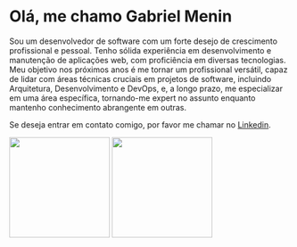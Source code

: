 <h1>Olá, me chamo Gabriel Menin</h1>

<p>Sou um desenvolvedor de software com um forte desejo de crescimento profissional e pessoal. Tenho sólida experiência em desenvolvimento e manutenção de aplicações web, com proficiência em diversas tecnologias. Meu objetivo nos próximos anos é me tornar um profissional versátil, capaz de lidar com áreas técnicas cruciais em projetos de software, incluindo Arquitetura, Desenvolvimento e DevOps, e, a longo prazo, me especializar em uma área específica, tornando-me expert no assunto enquanto mantenho conhecimento abrangente em outras.</p>

<p>Se deseja entrar em contato comigo, por favor me chamar no <a text-decoration='none' href="https://www.linkedin.com/in/meninn/">Linkedin</a>.</p>


<div>
  <img height="180em" src="https://github-readme-stats.vercel.app/api?username=meninn&show_icons=true&theme=tokyonight&include_all_commits=true&count_private=true"/>
  <img height="180em" src="https://github-readme-stats.vercel.app/api/top-langs/?username=meninn&layout=compact&langs_count=10&theme=tokyonight"/>
</div>
